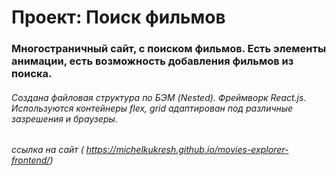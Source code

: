 # Проект: Поиск фильмов

### Многостраничный сайт, с поиском фильмов. Есть элементы анимации, есть возможность добавления фильмов из поиска.

###### Создана файловая структура по БЭМ (Nested). Фреймворк React.js. Используются контейнеры flex, grid адаптирован под различные зазрешения и браузеры.

###### ссылка на сайт ( https://michelkukresh.github.io/movies-explorer-frontend/)
